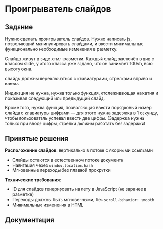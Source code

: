 # Проигрыватель слайдов

## Задание

Нужно сделать проигрыватель слайдов. Нужно написать js, позволяющий манипулировать слайдами, и ввести минимальные функционально необходимые изменения в разметку.

Слайды живут в виде хтмл-разметки. Каждый слайд заключён в див с классом slide, у этого класса уже задано, что он занимает 100vh, всю высоту окна.

слайды должны переключаться с клавиатурами, стрелками вправо и влево.

Индикация не нужна, нужна только функция, отслеживающая нажатия и показывая следующий или предыдущий слайд.

Кроме того, нужна функция, позволяющая ввести порядковый номер слайда с клавиатуры цифрами — для этого нужна задержка в 1 секунду, чтобы пользователь успевал ввести две цифры. (Задержка нужна только при вводе цифры, стрелки должны работать без задержки)

## Принятые решения

**Расположение слайдов**: вертикально в потоке с якорными ссылками
- Слайды остаются в естественном потоке документа
- Навигация через `window.location.hash`
- Мгновенные переходы без плавной прокрутки

**Технические требования**:
- ID для слайдов генерировать на лету в JavaScript (не заранее в разметке)
- Переходы должны быть мгновенными, без `scroll-behavior: smooth`
- Минимальные изменения в HTML

## Документация
